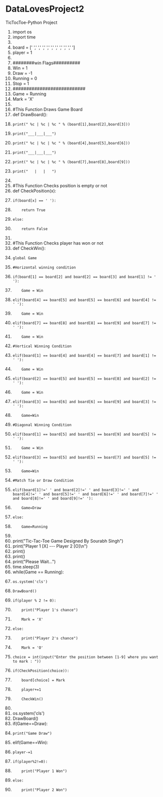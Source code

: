 # DataLovesProject2
TicTocToe-Python Project
1.	import os    
2.	import time    
3.	    
4.	board = [' ',' ',' ',' ',' ',' ',' ',' ',' ',' ']    
5.	player = 1    
6.	   
7.	########win Flags##########    
8.	Win = 1    
9.	Draw = -1    
10.	Running = 0    
11.	Stop = 1    
12.	###########################    
13.	Game = Running    
14.	Mark = 'X'    
15.	   
16.	#This Function Draws Game Board    
17.	def DrawBoard():    
18.	    print(" %c | %c | %c " % (board[1],board[2],board[3]))    
19.	    print("___|___|___")    
20.	    print(" %c | %c | %c " % (board[4],board[5],board[6]))    
21.	    print("___|___|___")    
22.	    print(" %c | %c | %c " % (board[7],board[8],board[9]))    
23.	    print("   |   |   ")    
24.	   
25.	#This Function Checks position is empty or not    
26.	def CheckPosition(x):    
27.	    if(board[x] == ' '):    
28.	        return True    
29.	    else:    
30.	        return False    
31.	   
32.	#This Function Checks player has won or not    
33.	def CheckWin():    
34.	    global Game    
35.	    #Horizontal winning condition    
36.	    if(board[1] == board[2] and board[2] == board[3] and board[1] != ' '):    
37.	        Game = Win    
38.	    elif(board[4] == board[5] and board[5] == board[6] and board[4] != ' '):    
39.	        Game = Win    
40.	    elif(board[7] == board[8] and board[8] == board[9] and board[7] != ' '):    
41.	        Game = Win    
42.	    #Vertical Winning Condition    
43.	    elif(board[1] == board[4] and board[4] == board[7] and board[1] != ' '):    
44.	        Game = Win    
45.	    elif(board[2] == board[5] and board[5] == board[8] and board[2] != ' '):    
46.	        Game = Win    
47.	    elif(board[3] == board[6] and board[6] == board[9] and board[3] != ' '):    
48.	        Game=Win    
49.	    #Diagonal Winning Condition    
50.	    elif(board[1] == board[5] and board[5] == board[9] and board[5] != ' '):    
51.	        Game = Win    
52.	    elif(board[3] == board[5] and board[5] == board[7] and board[5] != ' '):    
53.	        Game=Win    
54.	    #Match Tie or Draw Condition    
55.	    elif(board[1]!=' ' and board[2]!=' ' and board[3]!=' ' and board[4]!=' ' and board[5]!=' ' and board[6]!=' ' and board[7]!=' ' and board[8]!=' ' and board[9]!=' '):    
56.	        Game=Draw    
57.	    else:            
58.	        Game=Running    
59.	    
60.	print("Tic-Tac-Toe Game Designed By Sourabh Singh")    
61.	print("Player 1 [X] --- Player 2 [O]\n")    
62.	print()    
63.	print()    
64.	print("Please Wait...")    
65.	time.sleep(3)    
66.	while(Game == Running):    
67.	    os.system('cls')    
68.	    DrawBoard()    
69.	    if(player % 2 != 0):    
70.	        print("Player 1's chance")    
71.	        Mark = 'X'    
72.	    else:    
73.	        print("Player 2's chance")    
74.	        Mark = 'O'    
75.	    choice = int(input("Enter the position between [1-9] where you want to mark : "))    
76.	    if(CheckPosition(choice)):    
77.	        board[choice] = Mark    
78.	        player+=1    
79.	        CheckWin()    
80.	    
81.	os.system('cls')    
82.	DrawBoard()    
83.	if(Game==Draw):    
84.	    print("Game Draw")    
85.	elif(Game==Win):    
86.	    player-=1    
87.	    if(player%2!=0):    
88.	        print("Player 1 Won")    
89.	    else:    
90.	        print("Player 2 Won")    
